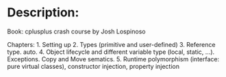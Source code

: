 # Description:
Book: cplusplus crash course by Josh Lospinoso

Chapters:
    1. Setting up
    2. Types (primitive and user-defined)
    3. Reference type. auto.
    4. Object lifecycle and different variable type (local, static, ...).
       Exceptions. Copy and Move sematics.
    5. Runtime polymorphism (interface: pure virtual classes), constructor injection, property injection